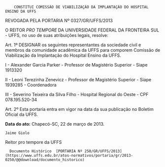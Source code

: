         CONSTITUI COMISSÃO DE VIABILIZAÇÃO DA IMPLANTAÇÃO DO HOSPITAL ENSINO DA UFFS  

REVOGADA PELA PORTARIA Nº 0327/GR/UFFS/2013

 O REITOR *PRO TEMPORE* DA UNIVERSIDADE FEDERAL DA FRONTEIRA SUL - UFFS, no uso de suas atribuições legais, resolve:

 Art. 1º DESIGNAR os seguintes representantes da sociedade civil e membros da comunidade acadêmica da UFFS para comporem Comissão de Viabilização da Implantação do Hospital Ensino da UFFS.

 I - Alexander Garcia Parker - Professor de Magistério Superior - Siape 1913320

 II - Leoni Terezinha Zenevicz - Professor de Magistério Superior - Siape 1939285 - Coordenadora

 III - Severino Teixeira da Silva Filho - Hospital Regional do Oeste - CPF 078.195.520-34

 Art. 2º Esta portaria entra em vigor na data da sua publicação no Boletim Oficial da UFFS.

  

   **Data do ato:** Chapecó-SC, 22 de março de 2013.   
 

    Jaime Giolo   
 Reitor pro tempore da UFFS 

      Documento Histórico  [PORTARIA Nº 250/GR/UFFS/2013](https://www.uffs.edu.br/atos-normativos/portaria/gr/2013-0250/@@download/documento_historico)     
      